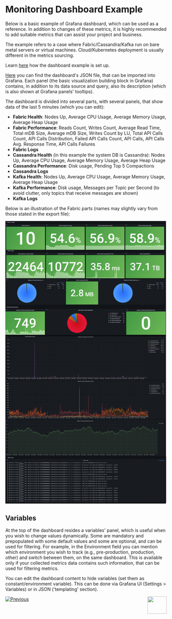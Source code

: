 # Monitoring Dashboard Example

Below is a basic example of Grafana dashboard, which can be used as a reference. In addition to changes of these metrics, it is highly recommended to add suitable metrics that can assist your project and business.

The example refers to a case where Fabric/Cassandra/Kafka run on bare metal servers or virtual machines. Cloud/Kubernetes deployment is usually different in the metrics sourcing.

Learn [here](/articles/21_Fabric_troubleshooting/05_monitoring_dashboard_example_setup.md) how the dashboard example is set up.

[Here](/articles/21_Fabric_troubleshooting/resources/grafana_fabric_all_base_reference.json) you can find the dashboard's JSON file, that can be imported into Grafana. Each panel (the basic visualization building block in Grafana) contains, in addition to its data source and query, also its description (which is also shown at Grafana panels' tooltips). 

The dashboard is divided into several parts, with several panels, that show data of the last 5 minutes (which you can edit):

* **Fabric Health**: Nodes Up, Average CPU Usage, Average Memory Usage, Average Heap Usage
* **Fabric Performance**: Reads Count, Writes Count, Average Read Time, Total mDB Size, Average mDB Size, Writes Count by LU, Total API Calls Count, API Calls Distribution, Failed API Calls Count, API Calls, API Calls Avg. Response Time, API Calls Failures
* **Fabric Logs**
* **Cassandra Health** (in this example the system DB is Cassandra): Nodes Up, Average CPU Usage, Average Memory Usage, Average Heap Usage
* **Cassandra Performance**: Disk usage, Pending Top 5 Compactions
* **Cassandra Logs**
* **Kafka Health**: Nodes Up, Average CPU Usage, Average Memory Usage, Average Heap Usage
* **Kafka Performance**: Disk usage, Messages per Topic per Second (to avoid clutter, only topics that receive messages are shown)
* **Kafka Logs**



Below is an illustration of the Fabric parts (names may slightly vary from those stated in the export file):

![](images/grafana_fabric_dahbaord_example.png)

## Variables

At the top of the dashboard resides a variables' panel, which is useful when you wish to change values dynamically. Some are mandatory and prepopulated with some default values and some are optional, and can be used for filtering. For example, in the Environment field  you can mention which environment you wish to track (e.g., pre-production, production, other) and switch between them, on the same dashboard. This is available only if your collected metrics data contains such information, that can be used for filtering metrics. 

You can edit the dashboard content to hide variables (set them as constant/environment variable). This can be done via Grafana UI (Settings > Variables) or in JSON ('templating' section).





[![Previous](/articles/images/Previous.png)](/articles/21_Fabric_troubleshooting/03_monitoring.md)[<img align="right" width="60" height="54" src="/articles/images/Next.png">](/articles/21_Fabric_troubleshooting/05_monitoring_dashboard_example_setup.md)

